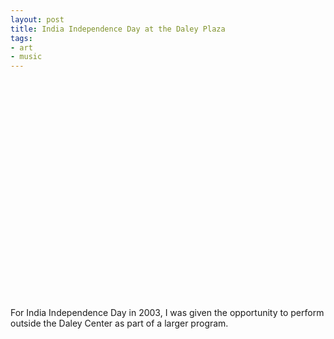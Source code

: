 ```yaml
---
layout: post
title: India Independence Day at the Daley Plaza
tags:
- art
- music
---
```

<object width="425" height="350"> <param name="movie" value="http://www.youtube.com/v/-aHQUbDGgWI"> </param> <embed src="http://www.youtube.com/v/-aHQUbDGgWI" type="application/x-shockwave-flash" width="425" height="350"> </embed> </object>

For India Independence Day in 2003, I was given the opportunity to perform outside the Daley Center as part of a larger program.

